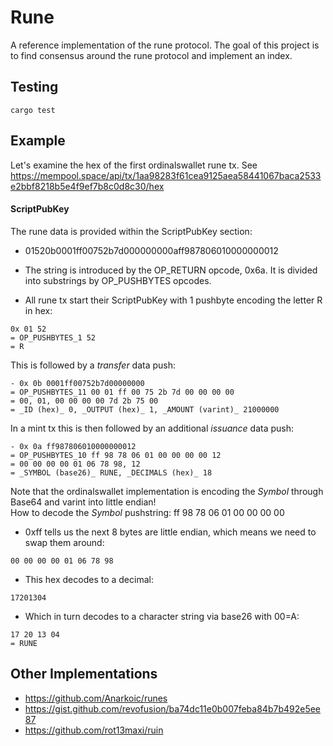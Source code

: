 # Rune

A reference implementation of the rune protocol. The goal of this project is to find consensus around the rune protocol and implement an index. 

## Testing

```
cargo test
```

## Example 

Let's examine the hex of the first ordinalswallet rune tx. See https://mempool.space/api/tx/1aa98283f61cea9125aea58441067baca2533e2bbf8218b5e4f9ef7b8c0d8c30/hex  

#### ScriptPubKey
The rune data is provided within the ScriptPubKey section:  
- 01520b0001ff00752b7d000000000aff987806010000000012  
- The string is introduced by the OP_RETURN opcode, 0x6a. It is divided into substrings by OP_PUSHBYTES opcodes.  

- All rune tx start their ScriptPubKey with 1 pushbyte encoding the letter R in hex:  
```
0x 01 52  
= OP_PUSHBYTES_1 52  
= R  
```
This is followed by a _transfer_ data push:  
```
- 0x 0b 0001ff00752b7d00000000  
= OP_PUSHBYTES_11 00 01 ff 00 75 2b 7d 00 00 00 00  
= 00, 01, 00 00 00 00 7d 2b 75 00  
= _ID (hex)_ 0, _OUTPUT (hex)_ 1, _AMOUNT (varint)_ 21000000  
```
In a mint tx this is then followed by an additional _issuance_ data push:  
```
- 0x 0a ff987806010000000012  
= OP_PUSHBYTES_10 ff 98 78 06 01 00 00 00 00 12  
= 00 00 00 00 01 06 78 98, 12  
= _SYMBOL (base26)_ RUNE, _DECIMALS (hex)_ 18  
```
Note that the ordinalswallet implementation is encoding the _Symbol_ through Base64 and varint into little endian!  
How to decode the _Symbol_ pushstring: ff 98 78 06 01 00 00 00 00  
- 0xff tells us the next 8 bytes are little endian, which means we need to swap them around:  
```
00 00 00 00 01 06 78 98  
```
- This hex decodes to a decimal:  
```
17201304  
```
- Which in turn decodes to a character string via base26 with 00=A:  
```
17 20 13 04  
= RUNE   
```

## Other Implementations

- https://github.com/Anarkoic/runes
- https://gist.github.com/revofusion/ba74dc11e0b007feba84b7b492e5ee87
- https://github.com/rot13maxi/ruin
